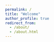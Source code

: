 ```yaml
---
permalink: /
title: "Welcome"
author_profile: true
redirect_from: 
  - /about/
  - /about.html
---
```


